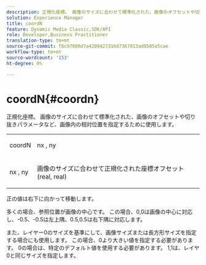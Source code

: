 ```yaml
---
description: 正規化座標。 画像のサイズに合わせて標準化された、画像のオフセットや切り抜きパラメータなど、画像内の相対位置を指定するために使用します。
solution: Experience Manager
title: coordN
feature: Dynamic Media Classic,SDK/API
role: Developer,Business Practitioner
translation-type: tm+mt
source-git-commit: f6c97606d7a4209427316d7367013ad9585a5cae
workflow-type: tm+mt
source-wordcount: '153'
ht-degree: 0%

---
```



# coordN{#coordn}

正規化座標。 画像のサイズに合わせて標準化された、画像のオフセットや切り抜きパラメータなど、画像内の相対位置を指定するために使用します。

<table id="simpletable_EFA3111DC4B94BAF94715500DB4DD8FB"> 
 <tr class="strow"> 
  <td class="stentry"> <p><span class="codeph"> <span class="varname"> coordN</span> </span> </p> </td> 
  <td class="stentry"> <p><span class="codeph"> <span class="varname"> nx</span> </span>,  <span class="codeph"><span class="varname"> ny</span></span> </p></td> 
 </tr> 
 <tr class="strow"> 
  <td class="stentry"> <p><span class="codeph"> <span class="varname"> nx</span> </span>,  <span class="codeph"><span class="varname"> ny</span></span> </p></td> 
  <td class="stentry"> <p>画像のサイズに合わせて正規化された座標オフセット(real, real) </p></td> 
 </tr> 
</table>

正の値は右下に向かって移動します。

多くの場合、参照位置が画像の中心です。 この場合、0,0は画像の中心に対応し、-0.5、-0.5は左上隅、0.5,0.5は右下隅に対応します。

また、レイヤー0のサイズを基準にして、画像サイズまたは長方形サイズを指定する場合にも使用します。 この場合、0より大きい値を指定する必要があります。 0の場合は、特定のデフォルト値を使用する必要があります。 1,1は、レイヤ0と同じサイズを指定します。
